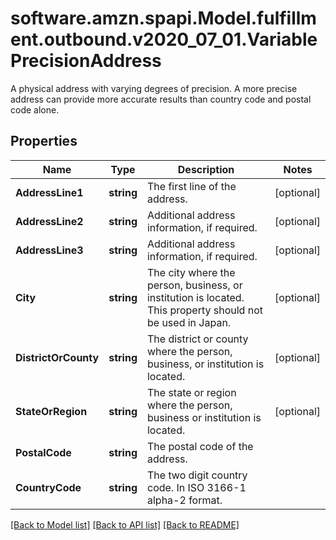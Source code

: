 # software.amzn.spapi.Model.fulfillment.outbound.v2020_07_01.VariablePrecisionAddress
A physical address with varying degrees of precision. A more precise address can provide more accurate results than country code and postal code alone.

## Properties

Name | Type | Description | Notes
------------ | ------------- | ------------- | -------------
**AddressLine1** | **string** | The first line of the address. | [optional] 
**AddressLine2** | **string** | Additional address information, if required. | [optional] 
**AddressLine3** | **string** | Additional address information, if required. | [optional] 
**City** | **string** | The city where the person, business, or institution is located. This property should not be used in Japan. | [optional] 
**DistrictOrCounty** | **string** | The district or county where the person, business, or institution is located. | [optional] 
**StateOrRegion** | **string** | The state or region where the person, business or institution is located. | [optional] 
**PostalCode** | **string** | The postal code of the address. | 
**CountryCode** | **string** | The two digit country code. In ISO 3166-1 alpha-2 format. | 

[[Back to Model list]](../README.md#documentation-for-models) [[Back to API list]](../README.md#documentation-for-api-endpoints) [[Back to README]](../README.md)

